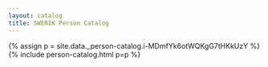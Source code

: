 ```yaml
---
layout: catalog
title: SWERIK Person Catalog
---
```

{% assign p = site.data._person-catalog.i-MDmfYk6otWQKgG7tHKkUzY %}
{% include person-catalog.html p=p %}

